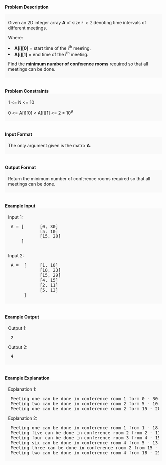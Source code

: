 <div class="markdown-content" id="problem-content">
<p><strong>Problem Description</strong><br/><div id="problem_description_markdown_content_value" style="background-color: #f9f9f9; padding: 5px 10px; "><p>Given an 2D integer array <strong>A</strong> of size <code>N x 2</code> denoting time intervals of different meetings.</p>
<p>Where:</p>
<li><strong>A[i][0]</strong> = start time of the i<sup>th</sup> meeting.</li>
<li><strong>A[i][1]</strong> = end time of the i<sup>th</sup> meeting.</li>
<p>Find the <strong>minimum number of conference rooms</strong> required so that all meetings can be done.</p></div><br/><br/><strong>Problem Constraints</strong><br/><div id="problem_constraints_markdown_content_value" style="background-color: #f9f9f9; padding: 5px 10px; "><p>1 &lt;= N &lt;= 10<sup></sup></p>
<p>0 &lt;= A[i][0] &lt; A[i][1] &lt;= 2 * 10<sup>9</sup></p></div><br/><br/><strong>Input Format</strong><br/><div id="input_format_markdown_content_value" style="background-color: #f9f9f9; padding: 5px 10px; "><p>The only argument given is the matrix <strong>A</strong>.</p></div><br/><br/><strong>Output Format</strong><br/><div id="output_format_markdown_content_value" style="background-color: #f9f9f9; padding: 5px 10px; "><p>Return the minimum number of conference rooms required so that all meetings can be done.</p></div><br/><br/><strong>Example Input</strong><br/><div id="example_input_markdown_content_value" style="background-color: #f9f9f9; padding: 5px 10px; "><p>Input 1:</p>
<pre>
 A = [      [0, 30]
            [5, 10]
            [15, 20]
     ]<br/>
</pre>
<p>Input 2:</p>
<pre>
 A =  [     [1, 18]
            [18, 23]
            [15, 29]
            [4, 15]
            [2, 11]
            [5, 13]
      ]
</pre></div><br><br/><strong>Example Output</strong><br/><div id="example_output_markdown_content_value" style="background-color: #f9f9f9; padding: 5px 10px; "><p>Output 1:</p>
<pre>
 2
</pre>
<p>Output 2:</p>
<pre>
 4
</pre></div><br/><br/><strong>Example Explanation</strong><br/><div id="example_explanation_markdown_content_value" style="background-color: #f9f9f9; padding: 5px 10px; "><p>Explanation 1:</p>
<pre>
 Meeting one can be done in conference room 1 form 0 - 30.
 Meeting two can be done in conference room 2 form 5 - 10.
 Meeting one can be done in conference room 2 form 15 - 20 as it is free in this interval.
</pre>
<p>Explanation 2:</p>
<pre>
 Meeting one can be done in conference room 1 from 1 - 18.
 Meeting five can be done in conference room 2 from 2 - 11.
 Meeting four can be done in conference room 3 from 4 - 15.
 Meeting six can be done in conference room 4 from 5 - 13.
 Meeting three can be done in conference room 2 from 15 - 29 as it is free in this interval.
 Meeting two can be done in conference room 4 from 18 - 23 as it is free in this interval.
</pre></div><br/><br/></br></p>

</div>